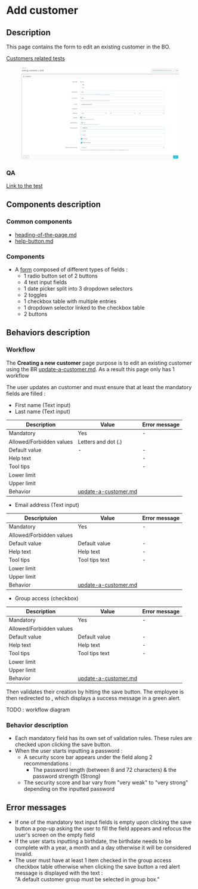 # Add customer

## Description

This page contains the form to edit an existing customer in the BO.

[Customers related tests](https://build.prestashop-project.org/test-scenarios/scenarios/core/functional/bo/customers.html)

<figure><img src="../../../../../../.gitbook/assets/Capture d’écran du 2022-12-29 15-13-01.png" alt=""><figcaption></figcaption></figure>

### QA&#x20;

[Link to the test](https://build.prestashop-project.org/test-scenarios/scenarios/core/functional/bo/customers.html)

## Components description

### Common components

* [heading-of-the-page.md](../../../../common-components/heading-of-the-page.md "mention")
* [help-button.md](../../../../common-components/help-button.md "mention")

### Components

* A [form](https://build.prestashop-project.org/prestashop-ui-kit/?path=/story/forms--normal) composed of different types of fields :&#x20;
  * 1 radio button set of 2 buttons
  * 4 text input fields
  * 1 date picker split into 3 dropdown selectors
  * 2 toggles
  * 1 checkbox table with multiple entries
  * 1 dropdown selector linked to the checkbox table
  * 2 buttons

## Behaviors description

### Workflow

The **Creating a new customer** page purpose is to edit an existing customer using the BR [update-a-customer.md](../../../../../business-rules/customers/update-a-customer.md "mention"). As a result this page only has 1 workflow

The user updates an customer and must ensure that at least the mandatory fields are filled :&#x20;

* First name (Text input)
* Last name (Text input)

| Description              | Value                                                                                          | Error message |
| ------------------------ | ---------------------------------------------------------------------------------------------- | ------------- |
| Mandatory                | Yes                                                                                            | -             |
| Allowed/Forbidden values | Letters and dot (.)                                                                            |               |
| Default value            | -                                                                                              | -             |
| Help text                |                                                                                                | -             |
| Tool tips                |                                                                                                | -             |
| Lower limit              |                                                                                                |               |
| Upper limit              |                                                                                                |               |
| Behavior                 | [update-a-customer.md](../../../../../business-rules/customers/update-a-customer.md "mention") |               |

* Email address (Text input)

| Descriptuion             | Value                                                                                          | Error message |
| ------------------------ | ---------------------------------------------------------------------------------------------- | ------------- |
| Mandatory                | Yes                                                                                            | -             |
| Allowed/Forbidden values | ​                                                                                              | ​             |
| Default value            | Default value                                                                                  | -             |
| Help text                | Help text                                                                                      | -             |
| Tool tips                | Tool tips text                                                                                 | -             |
| Lower limit              | ​                                                                                              | ​             |
| Upper limit              | ​                                                                                              | ​             |
| Behavior                 | [update-a-customer.md](../../../../../business-rules/customers/update-a-customer.md "mention") |               |

* Group access (checkbox)

| Description              | Value                                                                                          | Error message |
| ------------------------ | ---------------------------------------------------------------------------------------------- | ------------- |
| Mandatory                | Yes                                                                                            | -             |
| Allowed/Forbidden values | ​                                                                                              | ​             |
| Default value            | Default value                                                                                  | -             |
| Help text                | Help text                                                                                      | -             |
| Tool tips                | Tool tips text                                                                                 | -             |
| Lower limit              | ​                                                                                              | ​             |
| Upper limit              | ​                                                                                              | ​             |
| Behavior                 | [update-a-customer.md](../../../../../business-rules/customers/update-a-customer.md "mention") |               |

Then validates their creation by hitting the save button. The employee is then redirected to [.](./ "mention") which displays a success message in a green alert.

TODO : workflow diagram

### Behavior description

* Each mandatory field has its own set of validation rules. These rules are checked upon clicking the save button.
* When the user starts inputting a password :&#x20;
  * A security score bar appears under the field along 2 recommendations :&#x20;
    * The password length (between 8 and 72 characters) & the password strength (Strong)
  * The security score and bar vary from "very weak" to "very strong" depending on the inputted password

## Error messages

* If one of the mandatory text input fields is empty upon clicking the save button a pop-up asking the user to fill the field appears and refocus the user's screen on the empty field&#x20;
* If the user starts inputting a birthdate, the birthdate needs to be complete with a year, a month and a day otherwise it will be considered invalid.
* The user must have at least 1 item checked in the group access checkbox table otherwise when clicking the save button a red alert message is displayed with the text : \
  "A default customer group must be selected in group box."
